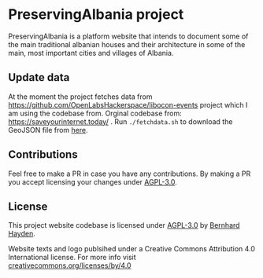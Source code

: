 # PreservingAlbania project
PreservingAlbania is a platform website that intends to document some of the main traditional albanian houses and their architecture in some of the main, most important cities and villages of Albania.

## Update data
At the moment the project fetches data from https://github.com/OpenLabsHackerspace/libocon-events project which I am using the codebase from.
Orginal codebase from:  https://saveyourinternet.today/ .
Run ```./fetchdata.sh``` to download the GeoJSON file from [here](https://umap.openstreetmap.fr/en/map/copyright-action-day-2018_238803).

## Contributions

Feel free to make a PR in case you have any contributions. By making a PR you accept licensing your changes under [AGPL-3.0](#license).


## License

This project website codebase is licensed under [AGPL-3.0](LICENSE) by [Bernhard Hayden](https://nini.su).

Website texts and logo publsihed under a Creative Commons Attribution 4.0 International license. For more info visit [creativecommons.org/licenses/by/4.0](https://creativecommons.org/licenses/by/4.0/)
